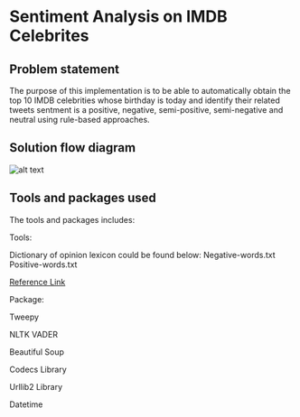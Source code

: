 # Sentiment Analysis on IMDB Celebrites
## Problem statement

The purpose of this implementation is to be able to automatically obtain the top 10 IMDB celebrities whose birthday is today and identify their related tweets sentment is a positive, negative, semi-positive, semi-negative and neutral using rule-based approaches.

## Solution flow diagram

![alt text](https://github.com/souyang/sentiment-analysis/blob/master/Sentiment%20Analysis-Flowchart.png)

## Tools and packages used

The tools and packages includes: 

Tools:

Dictionary of opinion lexicon could be found below:
Negative-words.txt
Positive-words.txt

[Reference Link](http://www.cs.uic.edu/~liub/FBS/sentiment-analysis.html)

Package: 

Tweepy

NLTK VADER

Beautiful Soup

Codecs Library

Urllib2 Library

Datetime 

